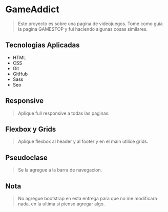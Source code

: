 # GameAddict

> Este proyecto es sobre una pagina de videojuegos. Tome como guia la pagina GAMESTOP y fui haciendo algunas cosas similares.

## Tecnologias Aplicadas
- HTML
- CSS
- Git
- GitHub
- Sass
- Seo

## Responsive
> Aplique full responsive a todas las paginas.

## Flexbox y Grids
> Aplique flexbox al header y al footer y en el main utilice grids.

## Pseudoclase
> Se la agregue a la barra de navegacion.

## Nota
> No agregue bootstrap en esta entrega para que no me modificara nada, en la ultima si pienso agregar algo.


